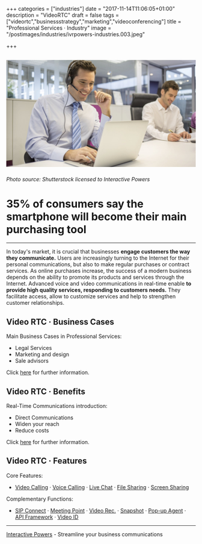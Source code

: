 +++
categories = ["industries"]
date = "2017-11-14T11:06:05+01:00"
description = "VideoRTC"
draft = false
tags = ["videortc","businessstrategy","marketing","videoconferencing"]
title = "Professional Services · Industry"
image = "/postimages/industries/ivrpowers-industries.003.jpeg"

+++

![man videoconferencing](/postimages/industries/ivrpowers-industries.003.jpeg)
----------
###### Photo source: Shutterstock licensed to Interactive Powers

# 35% of consumers say the smartphone will become their main purchasing tool
---

In today's market, it is crucial that businesses **engage customers the way they communicate.** Users are increasingly turning to the Internet for their personal communications, but also to make regular purchases or contract services. As online purchases increase, the success of a modern business depends on the ability to promote its products and services through the Internet. Advanced voice and video communications in real-time enable **to provide high quality services, responding to customers needs.** They facilitate access, allow to customize services and help to strengthen customer relationships.

## Video RTC · Business Cases

Main Business Cases in Professional Services:

* Legal Services
* Marketing and design
* Sale advisors

Click [here](http://blog.ivrpowers.com/post/industries/industries-professional-business-cases/) for further information.

##	Video RTC · Benefits

Real-Time Communications introduction:

* Direct Communications
* Widen your reach
* Reduce costs

Click [here](http://blog.ivrpowers.com/post/industries/industries-professional-benefits/) for further information.

## Video RTC · Features

Core Features:

* [Video Calling](http://blog.ivrpowers.com/post/products/video-rtc-video-calling/) · [Voice Calling](http://blog.ivrpowers.com/post/products/video-rtc-voice-calling/) · [Live Chat](http://blog.ivrpowers.com/post/products/video-rtc-live-chat/) · [File Sharing](http://blog.ivrpowers.com/post/products/video-rtc-file-sharing/) · [Screen Sharing](http://blog.ivrpowers.com/post/products/video-rtc-screen-sharing/)

Complementary Functions:

* [SIP Connect](http://blog.ivrpowers.com/post/products/video-rtc-sip-connect/) ·  [Meeting Point](http://blog.ivrpowers.com/post/products/video-rtc-meeting-point/) · [Video Rec.](http://blog.ivrpowers.com/post/products/video-rtc-video-recording/) · [Snapshot](http://blog.ivrpowers.com/post/products/video-rtc-snapshot/) · [Pop-up Agent](http://blog.ivrpowers.com/post/products/video-rtc-pop-up-agent/) · [API Framework](http://blog.ivrpowers.com/post/products/video-rtc-api-framework/) · [Video ID](http://blog.ivrpowers.com/post/products/video-rtc-video-id/)

---
[Interactive Powers](http://www.ivrpowers.com/) - Streamline your business communications
